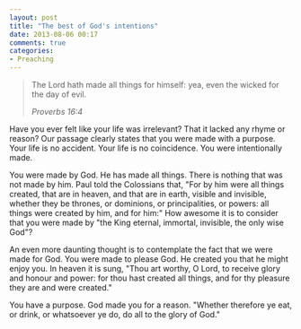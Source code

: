 ```yaml
---
layout: post
title: "The best of God's intentions"
date: 2013-08-06 00:17
comments: true
categories:
- Preaching
---
```


> The Lord hath made all things for himself: yea, even the wicked for the day of evil.
>
><cite>Proverbs 16:4</cite>

Have you ever felt like your life was irrelevant? That it lacked any rhyme or reason? Our passage clearly states that you were made with a purpose. Your life is no accident. Your life is no coincidence. You were intentionally made.

You were made by God. He has made all things. There is nothing that was not made by him. Paul told the Colossians that, "For by him were all things created, that are in heaven, and that are in earth, visible and invisible, whether they be thrones, or dominions, or principalities, or powers: all things were created by him, and for him:" How awesome it is to consider that you were made by "the King eternal, immortal, invisible, the only wise God"?

An even more daunting thought is to contemplate the fact that we were made for God. You were made to please God. He created you that he might enjoy you. In heaven it is sung, "Thou art worthy, O Lord, to receive glory and honour and power: for thou hast created all things, and for thy pleasure they are and were created."

You have a purpose. God made you for a reason. "Whether therefore ye eat, or drink, or whatsoever ye do, do all to the glory of God."

